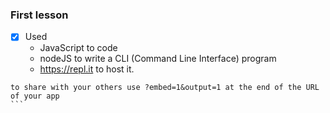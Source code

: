 ### First lesson 
- [x] Used 
    - JavaScript to code 
    - nodeJS to write a CLI (Command Line Interface) program
    - https://repl.it to host it. 
````
to share with your others use ?embed=1&output=1 at the end of the URL of your app
```